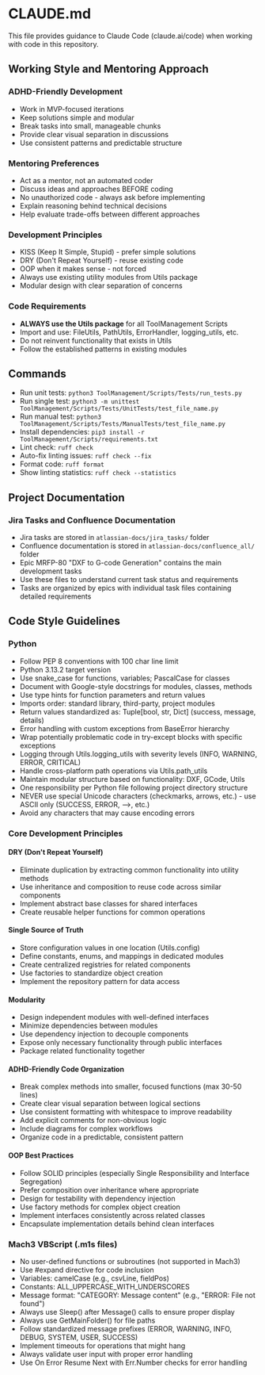 # CLAUDE.md

This file provides guidance to Claude Code (claude.ai/code) when working with code in this repository.

## Working Style and Mentoring Approach

### ADHD-Friendly Development
- Work in MVP-focused iterations
- Keep solutions simple and modular  
- Break tasks into small, manageable chunks
- Provide clear visual separation in discussions
- Use consistent patterns and predictable structure

### Mentoring Preferences
- Act as a mentor, not an automated coder
- Discuss ideas and approaches BEFORE coding
- No unauthorized code - always ask before implementing
- Explain reasoning behind technical decisions
- Help evaluate trade-offs between different approaches

### Development Principles
- KISS (Keep It Simple, Stupid) - prefer simple solutions
- DRY (Don't Repeat Yourself) - reuse existing code
- OOP when it makes sense - not forced
- Always use existing utility modules from Utils package
- Modular design with clear separation of concerns

### Code Requirements
- **ALWAYS use the Utils package** for all ToolManagement Scripts
- Import and use: FileUtils, PathUtils, ErrorHandler, logging_utils, etc.
- Do not reinvent functionality that exists in Utils
- Follow the established patterns in existing modules

## Commands

- Run unit tests: `python3 ToolManagement/Scripts/Tests/run_tests.py`
- Run single test: `python3 -m unittest ToolManagement/Scripts/Tests/UnitTests/test_file_name.py`
- Run manual test: `python3 ToolManagement/Scripts/Tests/ManualTests/test_file_name.py`
- Install dependencies: `pip3 install -r ToolManagement/Scripts/requirements.txt`
- Lint check: `ruff check`
- Auto-fix linting issues: `ruff check --fix`
- Format code: `ruff format`
- Show linting statistics: `ruff check --statistics`

## Project Documentation

### Jira Tasks and Confluence Documentation
- Jira tasks are stored in `atlassian-docs/jira_tasks/` folder
- Confluence documentation is stored in `atlassian-docs/confluence_all/` folder
- Epic MRFP-80 "DXF to G-code Generation" contains the main development tasks
- Use these files to understand current task status and requirements
- Tasks are organized by epics with individual task files containing detailed requirements

## Code Style Guidelines

### Python
- Follow PEP 8 conventions with 100 char line limit
- Python 3.13.2 target version
- Use snake_case for functions, variables; PascalCase for classes
- Document with Google-style docstrings for modules, classes, methods
- Use type hints for function parameters and return values
- Imports order: standard library, third-party, project modules
- Return values standardized as: Tuple[bool, str, Dict] (success, message, details)
- Error handling with custom exceptions from BaseError hierarchy
- Wrap potentially problematic code in try-except blocks with specific exceptions
- Logging through Utils.logging_utils with severity levels (INFO, WARNING, ERROR, CRITICAL)
- Handle cross-platform path operations via Utils.path_utils
- Maintain modular structure based on functionality: DXF, GCode, Utils
- One responsibility per Python file following project directory structure
- NEVER use special Unicode characters (checkmarks, arrows, etc.) - use ASCII only (SUCCESS, ERROR, -->, etc.)
- Avoid any characters that may cause encoding errors

### Core Development Principles

#### DRY (Don't Repeat Yourself)
- Eliminate duplication by extracting common functionality into utility methods
- Use inheritance and composition to reuse code across similar components
- Implement abstract base classes for shared interfaces
- Create reusable helper functions for common operations

#### Single Source of Truth
- Store configuration values in one location (Utils.config)
- Define constants, enums, and mappings in dedicated modules
- Create centralized registries for related components
- Use factories to standardize object creation
- Implement the repository pattern for data access

#### Modularity
- Design independent modules with well-defined interfaces
- Minimize dependencies between modules
- Use dependency injection to decouple components
- Expose only necessary functionality through public interfaces
- Package related functionality together

#### ADHD-Friendly Code Organization
- Break complex methods into smaller, focused functions (max 30-50 lines)
- Create clear visual separation between logical sections
- Use consistent formatting with whitespace to improve readability
- Add explicit comments for non-obvious logic
- Include diagrams for complex workflows
- Organize code in a predictable, consistent pattern

#### OOP Best Practices
- Follow SOLID principles (especially Single Responsibility and Interface Segregation)
- Prefer composition over inheritance where appropriate
- Design for testability with dependency injection
- Use factory methods for complex object creation
- Implement interfaces consistently across related classes
- Encapsulate implementation details behind clean interfaces

### Mach3 VBScript (.m1s files)
- No user-defined functions or subroutines (not supported in Mach3)
- Use #expand directive for code inclusion
- Variables: camelCase (e.g., csvLine, fieldPos)
- Constants: ALL_UPPERCASE_WITH_UNDERSCORES
- Message format: "CATEGORY: Message content" (e.g., "ERROR: File not found")
- Always use Sleep() after Message() calls to ensure proper display
- Always use GetMainFolder() for file paths
- Follow standardized message prefixes (ERROR, WARNING, INFO, DEBUG, SYSTEM, USER, SUCCESS)
- Implement timeouts for operations that might hang
- Always validate user input with proper error handling
- Use On Error Resume Next with Err.Number checks for error handling